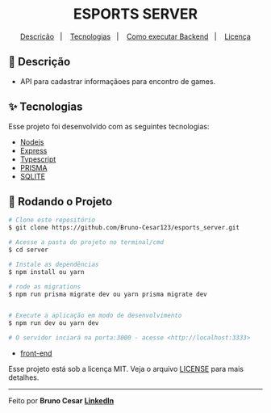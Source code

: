 <h1 align="center">ESPORTS SERVER</h1>

<p align="center">
  <a href="#-descricao">Descrição</a>&nbsp;&nbsp;&nbsp;|&nbsp;&nbsp;&nbsp;
  <a href="#-tecnologias">Tecnologias</a>&nbsp;&nbsp;&nbsp;|&nbsp;&nbsp;&nbsp;
  <a href="#-como-executar-backend">Como executar Backend</a>&nbsp;&nbsp;&nbsp;|&nbsp;&nbsp;&nbsp;
  <a href="#-licença">Licença</a>
</p>

## 📜 Descrição

- API para cadastrar informaçãoes para encontro de games.

## ✨ Tecnologias

Esse projeto foi desenvolvido com as seguintes tecnologias:

- [Nodejs](https://nodejs.org/en/)
- [Express](https://expressjs.com/pt-br/)
- [Typescript](https://www.typescriptlang.org/)
- [PRISMA](https://www.prisma.io/)
- [SQLITE](https://www.sqlite.org/index.html)


## 🎲 Rodando o Projeto

```bash
# Clone este repositório
$ git clone https://github.com/Bruno-Cesar123/esports_server.git

# Acesse a pasta do projeto no terminal/cmd
$ cd server

# Instale as dependências
$ npm install ou yarn

# rode as migrations
$ npm run prisma migrate dev ou yarn prisma migrate dev


# Execute a aplicação em modo de desenvolvimento
$ npm run dev ou yarn dev

# O servidor inciará na porta:3000 - acesse <http://localhost:3333>

```
- [front-end](https://github.com/Bruno-Cesar123/esports_web)



Esse projeto está sob a licença MIT. Veja o arquivo [LICENSE](license) para mais detalhes.

---

Feito por **Bruno Cesar** [**LinkedIn**](https://www.linkedin.com/in/bruno-cesar-b0039715a/)